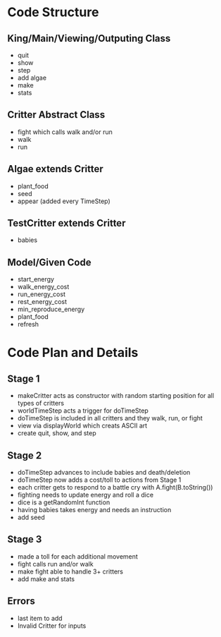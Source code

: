 # Code Structure 
## King/Main/Viewing/Outputing Class 
  - quit
  - show
  - step
  - add algae
  - make
  - stats
## Critter Abstract Class 
  - fight which calls walk and/or run 
  - walk 
  - run 
## Algae extends Critter
  - plant_food
  - seed
  - appear (added every TimeStep)
## TestCritter extends Critter 
  - babies
## Model/Given Code
  - start_energy 
  - walk_energy_cost 
  - run_energy_cost 
  - rest_energy_cost
  - min_reproduce_energy  
  - plant_food 
  - refresh
  
# Code Plan and Details 
## Stage 1 
  - makeCritter acts as constructor with random starting position for all types of critters
  - worldTimeStep acts a trigger for doTimeStep 
  - doTimeStep is included in all critters and they walk, run, or fight
  - view via displayWorld which creats ASCII art
  - create quit, show, and step 
## Stage 2 
  - doTimeStep advances to include babies and death/deletion
  - doTimeStep now adds a cost/toll to actions from Stage 1 
  - each critter gets to respond to a battle cry with A.fight(B.toString())
  - fighting needs to update energy and roll a dice 
  - dice is a getRandomInt function
  - having babies takes energy and needs an instruction 
  - add seed
## Stage 3
  - made a toll for each additional movement 
  - fight calls run and/or walk
  - make fight able to handle 3+ critters
  - add make and stats 
## Errors 
  - last item to add 
  - Invalid Critter for inputs 

  
